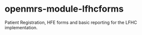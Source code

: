 # openmrs-module-lfhcforms
Patient Registration, HFE forms and basic reporting for the LFHC implementation.
